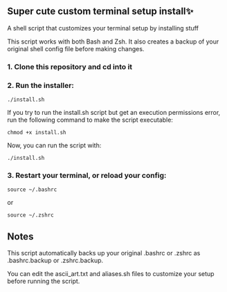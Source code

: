 ## Super cute custom terminal setup install✨
A shell script that customizes your terminal setup by installing stuff

This script works with both Bash and Zsh. It also creates a backup of your original shell config file before making changes.

### 1. Clone this repository and cd into it

### 2. Run the installer:
   
   ```./install.sh```

If you try to run the install.sh script but get an execution permissions error, run the following command to make the script executable:


   ```chmod +x install.sh```

Now, you can run the script with:

   ```./install.sh```


### 3. Restart your terminal, or reload your config:

   ```source ~/.bashrc```

   or

   ```source ~/.zshrc```


## Notes
This script automatically backs up your original .bashrc or .zshrc as .bashrc.backup or .zshrc.backup.

You can edit the ascii_art.txt and aliases.sh files to customize your setup before running the script.

